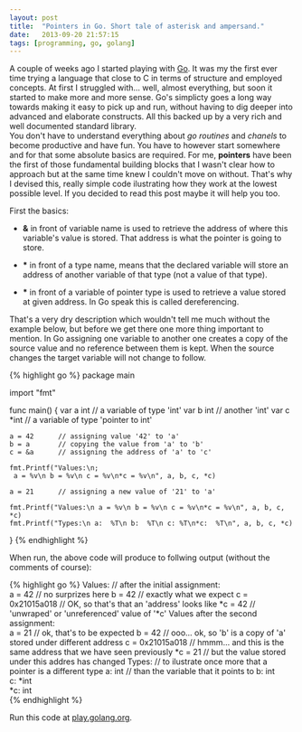 ```yaml
---
layout: post
title:  "Pointers in Go. Short tale of asterisk and ampersand."
date:   2013-09-20 21:57:15
tags: [programming, go, golang]
---
```

A couple of weeks ago I started playing with [Go]. It was my the first ever
time trying a language that close to C in terms of structure and employed concepts.
At first I struggled with... well, almost everything, but soon it started to make more and more sense.
Go's simplicty goes a long way towards making it easy to pick up and run, without having to dig deeper into advanced and elaborate constructs. All this backed up by a very rich and well documented standard library.  
You don't have to understand everything about _go routines_ and _chanels_ to become productive and have fun. You have to however start somewhere and for that some absolute basics are required. For me, **pointers** have been the first of those fundamental building blocks that I wasn't clear how to approach but at the same time knew I couldn't move on without. That's why I devised this, really simple code ilustrating how they work at the lowest possible level. If you decided to read this post maybe it will help you too.

First the basics:

- **&** in front of variable name is used to retrieve the address of where this variable's value is stored. That address is what the pointer is going to store.

- **\*** in front of a type name, means that the declared variable will store an address of another variable of that type (not a value of that type).

- **\*** in front of a variable of pointer type is used to retrieve a value stored at given address. In Go speak this is called dereferencing.

That's a very dry description which wouldn't tell me much without the example below, but before we get there one more thing important to mention. In Go assigning one variable to another one creates a copy of the source value and no reference between them is kept. When the source changes the target variable will not change to follow.

{% highlight go %}
package main
 
import "fmt"
 
func main() {
	var a int   // a variable of type 'int'
	var b int   // another 'int'
	var c *int  // a variable of type 'pointer to int'
 
	a = 42      // assigning value '42' to 'a'
	b = a       // copying the value from 'a' to 'b'
	c = &a      // assigning the address of 'a' to 'c'
 
	fmt.Printf("Values:\n;
	 a = %v\n b = %v\n c = %v\n*c = %v\n", a, b, c, *c)
 
	a = 21      // assigning a new value of '21' to 'a'
 
	fmt.Printf("Values:\n a = %v\n b = %v\n c = %v\n*c = %v\n", a, b, c, *c)
	fmt.Printf("Types:\n a:  %T\n b:  %T\n c: %T\n*c:  %T\n", a, b, c, *c)
}
{% endhighlight %}

When run, the above code will produce to follwing output (without the comments of course):

{% highlight go %}
Values:           // after the initial assignment:  
 a = 42           // no surprizes here
 b = 42           // exactly what we expect
 c = 0x21015a018  // OK, so that's that an 'address' looks like
*c = 42           // 'unwraped' or 'unreferenced' value of '*c'
Values after the second assignment:  
 a = 21           // ok, that's to be expected
 b = 42           // ooo... ok, so 'b' is a copy of 'a' stored under different address
 c = 0x21015a018  // hmmm... and this is the same address that we have seen previously
*c = 21           // but the value stored under this addres has changed
Types:            // to ilustrate once more that a pointer is a different type
 a:  int          // than the variable that it points to
 b:  int  
 c: *int  
*c:  int  
{% endhighlight %}

Run this code at [play.golang.org][play].

[go]: http://golang.org
[play]: http://play.golang.org/p/kdwhV55cj8
